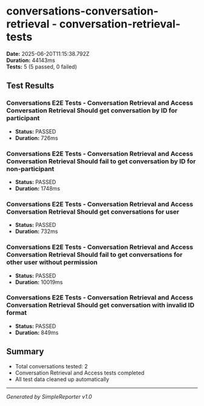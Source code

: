 # conversations-conversation-retrieval - conversation-retrieval-tests

**Date:** 2025-06-20T11:15:38.792Z  
**Duration:** 44143ms  
**Tests:** 5 (5 passed, 0 failed)

## Test Results


### Conversations E2E Tests - Conversation Retrieval and Access Conversation Retrieval Should get conversation by ID for participant
- **Status:** PASSED
- **Duration:** 726ms



### Conversations E2E Tests - Conversation Retrieval and Access Conversation Retrieval Should fail to get conversation by ID for non-participant
- **Status:** PASSED
- **Duration:** 1748ms



### Conversations E2E Tests - Conversation Retrieval and Access Conversation Retrieval Should get conversations for user
- **Status:** PASSED
- **Duration:** 732ms



### Conversations E2E Tests - Conversation Retrieval and Access Conversation Retrieval Should fail to get conversations for other user without permission
- **Status:** PASSED
- **Duration:** 10019ms



### Conversations E2E Tests - Conversation Retrieval and Access Conversation Retrieval Should get conversation with invalid ID format
- **Status:** PASSED
- **Duration:** 849ms



## Summary

- Total conversations tested: 2
- Conversation Retrieval and Access tests completed
- All test data cleaned up automatically

---
*Generated by SimpleReporter v1.0*
